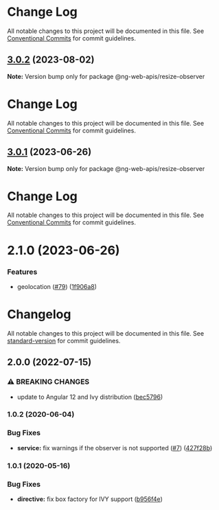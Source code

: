# Change Log

All notable changes to this project will be documented in this file. See
[Conventional Commits](https://conventionalcommits.org) for commit guidelines.

## [3.0.2](https://github.com/taiga-family/ng-web-apis/compare/@ng-web-apis/resize-observer@3.0.1...@ng-web-apis/resize-observer@3.0.2) (2023-08-02)

**Note:** Version bump only for package @ng-web-apis/resize-observer

# Change Log

All notable changes to this project will be documented in this file. See
[Conventional Commits](https://conventionalcommits.org) for commit guidelines.

## [3.0.1](https://github.com/taiga-family/ng-web-apis/compare/@ng-web-apis/resize-observer@3.0.0...@ng-web-apis/resize-observer@3.0.1) (2023-06-26)

**Note:** Version bump only for package @ng-web-apis/resize-observer

# Change Log

All notable changes to this project will be documented in this file. See
[Conventional Commits](https://conventionalcommits.org) for commit guidelines.

# 2.1.0 (2023-06-26)

### Features

- geolocation ([#79](https://github.com/taiga-family/ng-web-apis/issues/79))
  ([1f906a8](https://github.com/taiga-family/ng-web-apis/commit/1f906a8f439ccf31e7c55811889c15f204033c2e))

# Changelog

All notable changes to this project will be documented in this file. See
[standard-version](https://github.com/conventional-changelog/standard-version) for commit guidelines.

## 2.0.0 (2022-07-15)

### ⚠ BREAKING CHANGES

- update to Angular 12 and Ivy distribution
  ([bec5796](https://github.com/ng-web-apis/resize-observer/commit/bec579645b306e0f8fa815ea102cbe18917881c6))

### 1.0.2 (2020-06-04)

### Bug Fixes

- **service:** fix warnings if the observer is not supported
  ([#7](https://github.com/ng-web-apis/resize-observer/issues/7))
  ([427f28b](https://github.com/ng-web-apis/resize-observer/commit/427f28b))

### 1.0.1 (2020-05-16)

### Bug Fixes

- **directive:** fix box factory for IVY support
  ([b956f4e](https://github.com/ng-web-apis/resize-observer/commit/b956f4e))
